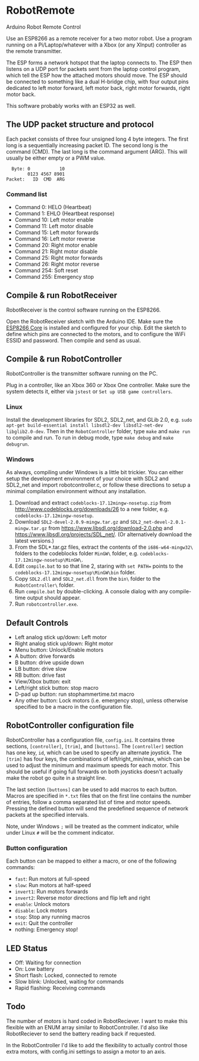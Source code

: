 # RobotRemote
Arduino Robot Remote Control

Use an ESP8266 as a remote receiver for a two motor robot. Use a program running on a Pi/Laptop/whatever with a Xbox (or any XInput) controller as the remote transmitter.

The ESP forms a network hotspot that the laptop connects to. The ESP then listens on a UDP port for packets sent from the laptop control program, which tell the ESP how the attached motors should move. The ESP should be connected to something like a dual H-bridge chip, with four output pins dedicated to left motor forward, left motor back, right motor forwards, right motor back.

This software probably works with an ESP32 as well.

## The UDP packet structure and protocol

Each packet consists of three four unsigned long 4 byte integers. The first long is a sequentially increasing packet ID. The second long is the command (CMD). The last long is the command argument (ARG). This will usually be either empty or a PWM value.

```
  Byte: 0           10
        0123 4567 8901
Packet:   ID  CMD  ARG
```

### Command list

* Command 0: HELO (Heartbeat) 
* Command 1: EHLO (Heartbeat response)
* Command 10: Left motor enable
* Command 11: Left motor disable
* Command 15: Left motor forwards
* Command 16: Left motor reverse
* Command 20: Right motor enable
* Command 21: Right motor disable
* Command 25: Right motor forwards
* Command 26: Right motor reverse
* Command 254: Soft reset
* Command 255: Emergency stop

## Compile & run RobotReceiver
RobotReceiver is the control software running on the ESP8266.

Open the RobotReceiver sketch with the Arduino IDE. Make sure the [ESP8266 Core](https://github.com/esp8266/Arduino) is installed and configured for your chip. Edit the sketch to define which pins are connected to the motors, and to configure the WiFi ESSID and password. Then compile and send as usual.

## Compile & run RobotController
RobotController is the transmitter software running on the PC.

Plug in a controller, like an Xbox 360 or Xbox One controller. Make sure the system detects it, either via `jstest` or `Set up USB game controllers`.

### Linux

Install the development libraries for SDL2, SDL2_net, and GLib 2.0, e.g. `sudo apt-get build-essential install libsdl2-dev libsdl2-net-dev libglib2.0-dev`. Then in the `RobotController` folder, type `make` and `make run` to compile and run. To run in debug mode, type `make debug` and `make debugrun`.

### Windows

As always, compiling under Windows is a little bit trickier. You can either setup the development environment of your choice with SDL2 and SDL2_net and import robotcontroller.c, or follow these directions to setup a minimal compilation environment without any installation.

1. Download and extract `codeblocks-17.12mingw-nosetup.zip` from http://www.codeblocks.org/downloads/26 to a new folder, e.g. `codeblocks-17.12mingw-nosetup`.
2. Download `SDL2-devel-2.0.9-mingw.tar.gz` and `SDL2_net-devel-2.0.1-mingw.tar.gz` from https://www.libsdl.org/download-2.0.php and https://www.libsdl.org/projects/SDL_net/. (Or alternatively download the latest versions.)
3. From the SDL*.tar.gz files, extract the contents of the `i686-w64-mingw32\` folders to the codeblocks folder `MinGW\` folder, e.g. `codeblocks-17.12mingw-nosetup\MinGW\`.
4. Edit `compile.bat` to so that line 2, staring with `set PATH=` points to the `codeblocks-17.12mingw-nosetup\MinGW\bin` folder.
5. Copy `SDL2.dll` and `SDL2_net.dll` from the `bin\` folder to the `RobotController\` folder.
6. Run `compile.bat` by double-clicking. A console dialog with any compile-time output should appear.
7. Run `robotcontroller.exe`.

## Default Controls

* Left analog stick up/down: Left motor
* Right analog stick up/down: Right motor
* Menu button: Unlock/Enable motors
* A button: drive forwards
* B button: drive upside down
* LB button: drive slow
* RB button: drive fast
* View/Xbox button: exit
* Left/right stick button: stop macro
* D-pad up button: run stophammertime.txt macro
* Any other button: Lock motors (i.e. emergency stop), unless otherwise specified to be a macro in the configuration file.

## RobotController configuration file

RobotController has a configuration file, `config.ini`. It contains three sections, `[controller]`, `[trim]`, and `[buttons]`. The `[controller]` section has one key, `id`, which can be used to specify an alternate joystick. The `[trim]` has four keys, the combinations of left/right_min/max, which can be used to adjust the minimum and maximum speeds for each motor. This should be useful if going full forwards on both joysticks doesn't actually make the robot go quite in a straight line.

The last section `[buttons]` can be used to add macros to each button. Macros are specified in `*.txt` files that on the first line contains the number of entries, follow a comma separated list of time and motor speeds. Pressing the defined button will send the predefined sequence of network packets at the specified intervals.

Note, under Windows `;` will be treated as the comment indicator, while under Linux `#` will be the comment indicator.

### Button configuration

Each button can be mapped to either a macro, or one of the following commands:

* `fast`: Run motors at full-speed
* `slow`: Run motors at half-speed
* `invert1`: Run motors forwards
* `invert2`: Reverse motor directions and flip left and right
* `enable`: Unlock motors
* `disable`: Lock motors
* `stop`: Stop any running macros
* `exit`: Quit the controller
* nothing: Emergency stop!

## LED Status

* Off: Waiting for connection
* On: Low battery
* Short flash: Locked, connected to remote
* Slow blink: Unlocked, waiting for commands
* Rapid flashing: Receiving commands

## Todo

The number of motors is hard coded in RobotReciever. I want to make this flexible with an ENUM array similar to RobotController. I'd also like RobotReciever to send the battery reading back if requested.

In the RobotController I'd like to add the flexibility to actually control those extra motors, with config.ini settings to assign a motor to an axis.

